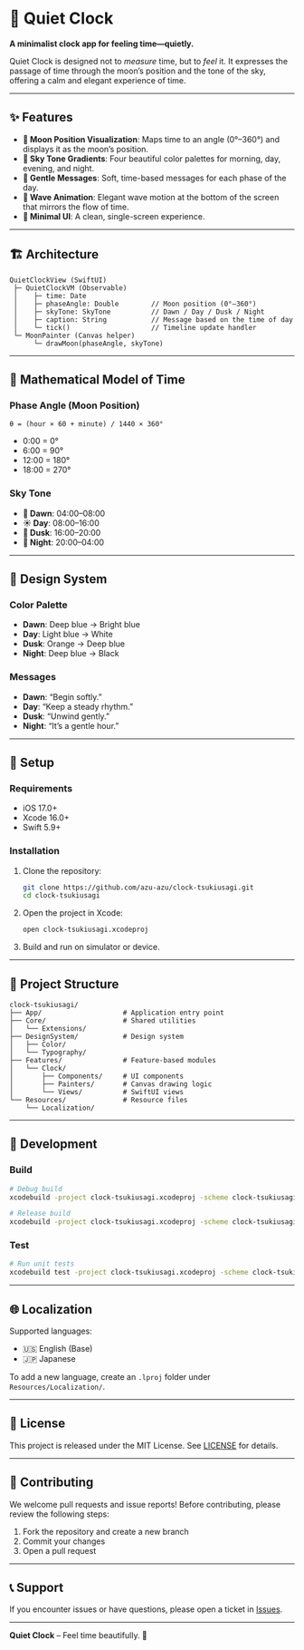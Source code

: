 # 🌙 Quiet Clock

**A minimalist clock app for feeling time—quietly.**

Quiet Clock is designed not to *measure* time, but to *feel* it.
It expresses the passage of time through the moon’s position and the tone of the sky, offering a calm and elegant experience of time.

---

## ✨ Features

* **🌙 Moon Position Visualization**: Maps time to an angle (0°–360°) and displays it as the moon’s position.
* **🎨 Sky Tone Gradients**: Four beautiful color palettes for morning, day, evening, and night.
* **💭 Gentle Messages**: Soft, time-based messages for each phase of the day.
* **🌊 Wave Animation**: Elegant wave motion at the bottom of the screen that mirrors the flow of time.
* **📱 Minimal UI**: A clean, single-screen experience.

---

## 🏗️ Architecture

```
QuietClockView (SwiftUI)
 ├─ QuietClockVM (Observable)
 │    ├─ time: Date
 │    ├─ phaseAngle: Double        // Moon position (0°–360°)
 │    ├─ skyTone: SkyTone          // Dawn / Day / Dusk / Night
 │    ├─ caption: String           // Message based on the time of day
 │    └─ tick()                    // Timeline update handler
 └─ MoonPainter (Canvas helper)
      └─ drawMoon(phaseAngle, skyTone)
```

---

## 🧮 Mathematical Model of Time

### Phase Angle (Moon Position)

```
θ = (hour × 60 + minute) / 1440 × 360°
```

* 0:00 = 0°
* 6:00 = 90°
* 12:00 = 180°
* 18:00 = 270°

### Sky Tone

* **🌅 Dawn**: 04:00–08:00
* **☀️ Day**: 08:00–16:00
* **🌆 Dusk**: 16:00–20:00
* **🌙 Night**: 20:00–04:00

---

## 🎨 Design System

### Color Palette

* **Dawn**: Deep blue → Bright blue
* **Day**: Light blue → White
* **Dusk**: Orange → Deep blue
* **Night**: Deep blue → Black

### Messages

* **Dawn**: “Begin softly.”
* **Day**: “Keep a steady rhythm.”
* **Dusk**: “Unwind gently.”
* **Night**: “It’s a gentle hour.”

---

## 🚀 Setup

### Requirements

* iOS 17.0+
* Xcode 16.0+
* Swift 5.9+

### Installation

1. Clone the repository:

   ```bash
   git clone https://github.com/azu-azu/clock-tsukiusagi.git
   cd clock-tsukiusagi
   ```
2. Open the project in Xcode:

   ```bash
   open clock-tsukiusagi.xcodeproj
   ```
3. Build and run on simulator or device.

---

## 📁 Project Structure

```
clock-tsukiusagi/
├── App/                    # Application entry point
├── Core/                   # Shared utilities
│   └── Extensions/
├── DesignSystem/           # Design system
│   ├── Color/
│   └── Typography/
├── Features/               # Feature-based modules
│   └── Clock/
│       ├── Components/     # UI components
│       ├── Painters/       # Canvas drawing logic
│       └── Views/          # SwiftUI views
└── Resources/              # Resource files
    └── Localization/
```

---

## 🔧 Development

### Build

```bash
# Debug build
xcodebuild -project clock-tsukiusagi.xcodeproj -scheme clock-tsukiusagi -configuration Debug

# Release build
xcodebuild -project clock-tsukiusagi.xcodeproj -scheme clock-tsukiusagi -configuration Release
```

### Test

```bash
# Run unit tests
xcodebuild test -project clock-tsukiusagi.xcodeproj -scheme clock-tsukiusagi
```

---

## 🌐 Localization

Supported languages:

* 🇺🇸 English (Base)
* 🇯🇵 Japanese

To add a new language, create an `.lproj` folder under `Resources/Localization/`.

---

## 📝 License

This project is released under the MIT License.
See [LICENSE](LICENSE) for details.

---

## 🤝 Contributing

We welcome pull requests and issue reports!
Before contributing, please review the following steps:

1. Fork the repository and create a new branch
2. Commit your changes
3. Open a pull request

---

## 📞 Support

If you encounter issues or have questions, please open a ticket in
[Issues](https://github.com/azu-azu/clock-tsukiusagi/issues).

---

**Quiet Clock** – Feel time beautifully. 🌙
